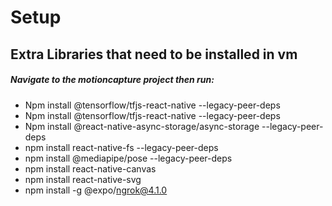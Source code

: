 # Setup

## Extra Libraries that need to be installed in vm

##### Navigate to the motioncapture project then run:

- Npm install @tensorflow/tfjs-react-native --legacy-peer-deps
- Npm install @tensorflow/tfjs-react-native --legacy-peer-deps
- Npm install @react-native-async-storage/async-storage --legacy-peer-deps
- npm install react-native-fs --legacy-peer-deps
- npm install @mediapipe/pose --legacy-peer-deps
- npm install react-native-canvas
- npm install react-native-svg
- npm install -g @expo/ngrok@4.1.0
